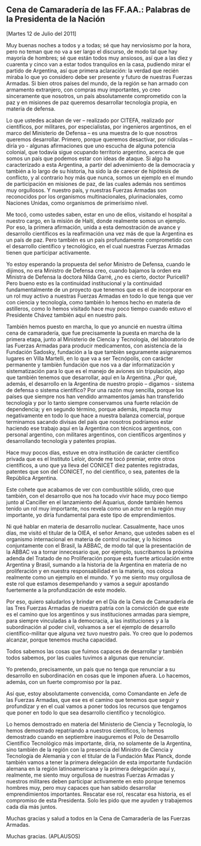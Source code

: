 Cena de Camaradería de las FF.AA.: Palabras de la Presidenta de la Nación
-------------------------------------------------------------------------

[Martes 12 de Julio del 2011]

Muy buenas noches a todos y a todas; sé que hay nerviosismo por la hora,
pero no teman que no va a ser largo el discurso, de modo tal que hay
mayoría de hombres; sé que están todos muy ansiosos, así que a las diez
y cuarenta y cinco van a estar todos tranquilos en la casa, pudiendo
mirar el partido de Argentina, así que primera aclaración: la verdad que
recién miraba lo que yo considero debe ser presente y futuro de nuestras
Fuerzas Armadas. Si bien otros países del mundo, de la región se han
armado con armamento extranjero, con compras muy importantes, yo creo
sinceramente que nosotros, un país absolutamente comprometido con la paz
y en misiones de paz queremos desarrollar tecnología propia, en materia
de defensa.

Lo que ustedes acaban de ver – realizado por CITEFA, realizado por
científicos, por militares, por especialistas, por ingenieros
argentinos, en el marco del Ministerio de Defensa – es una muestra de lo
que nosotros queremos desarrollar. Primero, porque queremos desactivar,
por ridículas – diría yo - algunas afirmaciones que uno escucha de
alguna potencia colonial, que todavía sigue ocupando territorio
argentino, acerca de que somos un país que podemos estar con ideas de
ataque. Si algo ha caracterizado a esta Argentina, a partir del
advenimiento de la democracia y también a lo largo de su historia, ha
sido la de carecer de hipótesis de conflicto, y al contrario hoy más que
nunca, somos un ejemplo en el mundo de participación en misiones de paz,
de las cuales además nos sentimos muy orgullosos. Y nuestro país, y
nuestras Fuerzas Armadas son reconocidos por los organismos
multinacionales, plurinacionales, como Naciones Unidas, como organismos
de primerísimo nivel.

Me tocó, como ustedes saben, estar en uno de ellos, visitando el
hospital a nuestro cargo, en la misión de Haití, donde realmente somos
un ejemplo. Por eso, la primera afirmación, unida a esta demostración de
avance y desarrollo científicos es la reafirmación una vez más de que la
Argentina es un país de paz. Pero también es un país profundamente
comprometido con el desarrollo científico y tecnológico, en el cual
nuestras Fuerzas Armadas tienen que participar activamente.

Yo estoy esperando la propuesta del señor Ministro de Defensa, cuando le
dijimos, no era Ministro de Defensa creo, cuando bajamos la orden era
Ministra de Defensa la doctora Nilda Garré, ¿no es cierto, doctor
Puricelli? Pero bueno esto es la continuidad institucional y la
continuidad fundamentalmente de un proyecto que tenemos que es el de
incorporar en un rol muy activo a nuestras Fuerzas Armadas en todo lo
que tenga que ver con ciencia y tecnología, como también lo hemos hecho
en materia de astilleros, como lo hemos visitado hace muy poco tiempo
cuando estuvo el Presidente Chávez también aquí en nuestro país.

También hemos puesto en marcha, lo que yo anuncié en nuestra última cena
de camaradería, que fue precisamente la puesta en marcha de la primera
etapa, junto al Ministerio de Ciencia y Tecnología, del laboratorio de
las Fuerzas Armadas para producir medicamentos, con asistencia de la
Fundación Sadosky, fundación a la que tambièn seguramente asignaremos
lugares en Villa Martelli, en lo que va a ser Tecnópolis, con carácter
permanente y tambièn fundación que nos va a dar informatización y
sistematización para lo que es el manejo de aviones sin tripulación,
algo que también tenemos que desarrollar, aquí en la Argentina. ¿Por
qué, además, el desarrollo en la Argentina de nuestro propio – digamos -
sistema de defensa o sistema científico? Por una razón muy sencilla,
porque los países que siempre nos han vendido armamentos jamás han
transferido tecnología y por lo tanto siempre conservamos una fuerte
relación de dependencia; y en segundo término, porque además, impacta
muy negativamente en todo lo que hace a nuestra balanza comercial,
porque terminamos sacando divisas del país que nosotros podríamos estar
haciendo ese trabajo aquí en la Argentina con técnicos argentinos, con
personal argentino, con militares argentinos, con científicos argentinos
y desarrollando tecnología y patentes propias.

Hace muy pocos días, estuve en otra institución de carácter científico
privada que es el Instituto Leloir, donde me tocó premiar, entre otros
científicos, a uno que ya lleva del CONICET diez patentes registradas,
patentes que son del CONICET, no del científico, o sea, patentes de la
República Argentina.

Este cohete que acabamos de ver con combustible sólido, creo que
también, con el desarrollo que nos ha tocado vivir hace muy poco tiempo
junto al Canciller en el lanzamiento del Aquarius, donde también hemos
tenido un rol muy importante, nos revela como un actor en la región muy
importante, yo diría fundamental para este tipo de emprendimientos.

Ni qué hablar en materia de desarrollo nuclear. Casualmente, hace unos
días, me visitó el titular de la OIEA, el señor Amano, que ustedes saben
es el organismo internacional en materia de control nuclear, y lo
hicimos conjuntamente con el Brasil, la ABBAC, de modo tal que la
presentación de la ABBAC va a tornar innecesario que, por ejemplo,
suscribamos la próxima adenda del Tratado de no Proliferación porque
esta fuerte articulación entre Argentina y Brasil, sumando a la historia
de la Argentina en materia de no proliferación y en nuestra
responsabilidad en la materia, nos coloca realmente como un ejemplo en
el mundo. Y yo me siento muy orgullosa de este rol que estamos
desempeñando y vamos a seguir apostando fuertemente a la profundización
de este modelo.

Por eso, quiero saludarlos y brindar en el Día de la Cena de Camaradería
de las Tres Fuerzas Armadas de nuestra patria con la convicción de que
este es el camino que los argentinos y sus instituciones armadas para
siempre, para siempre vinculadas a la democracia, a las instituciones y
a la subordinación al poder civil, volvamos a ser el ejemplo de
desarrollo científico-militar que alguna vez tuvo nuestro país. Yo creo
que lo podemos alcanzar, porque tenemos mucha capacidad.

Todos sabemos las cosas que fuimos capaces de desarrollar y también
todos sabemos, por las cuales tuvimos a algunas que renunciar.

Yo pretendo, precisamente, un país que no tenga que renunciar a su
desarrollo en subordinación en cosas que le imponen afuera. Lo hacemos,
además, con un fuerte compromiso por la paz.

Así que, estoy absolutamente convencida, como Comandante en Jefe de las
Fuerzas Armadas, que ese es el camino que tenemos que seguir y
profundizar y en el cual vamos a poner todos los recursos que tengamos
que poner en todo lo que sea desarrollo científico y tecnológico.

Lo hemos demostrado en materia del Ministerio de Ciencia y Tecnología,
lo hemos demostrado repatriando a nuestros científicos, lo hemos
demostrado cuando en septiembre inauguremos el Polo de Desarrollo
Científico Tecnológico más importante, diría, no solamente de la
Argentina, sino también de la región con la presencia del Ministro de
Ciencia y Tecnología de Alemania y con el titular de la Fundación Max
Planck, donde también vamos a tener la primera delegación de esta
importante fundación alemana en la región latinoamericana y la primera
delegación aquí y, realmente, me siento muy orgullosa de nuestras
Fuerzas Armadas y nuestros militares deben participar activamente en
esto porque tenemos hombres muy, pero muy capaces que han sabido
desarrollar emprendimientos importantes. Rescatar ese rol, rescatar esa
historia, es el compromiso de esta Presidenta. Solo les pido que me
ayuden y trabajemos cada día más juntos.

Muchas gracias y salud a todos en la Cena de Camaradería de las Fuerzas
Armadas.

Muchas gracias. (APLAUSOS)
